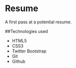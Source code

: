 # Resume

A first pass at a potential resume.

##Technologies used

* HTML5
* CSS3
* Twitter Bootstrap 
* Git
* Github
